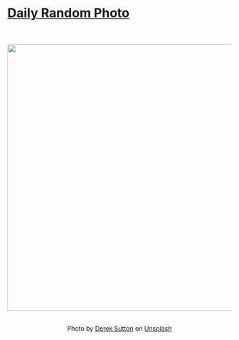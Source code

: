 # [Daily Random Photo](https://www.dailyrandomphoto.com/)

<div align="center">
  <br>
  <br>
  <a href="https://www.dailyrandomphoto.com/p/2021/2021-05-19/"><img src="https://images.unsplash.com/photo-1618694088299-9d7c88648f7c?crop=entropy&cs=tinysrgb&fit=max&fm=jpg&ixid=Mnw3NzUwOHwwfDF8cmFuZG9tfHx8fHx8fHx8MTYyMTM4MzQ4MQ&ixlib=rb-1.2.1&q=80&w=1080" width="600px"></a>
  <br>
  <br>
  <p class="has-text-grey">Photo by <a href="https://unsplash.com/@dereksutton?utm_source=Daily%20Random%20Photo&amp;utm_medium=referral" target="_blank" rel="noopener noreferrer">Derek Sutton</a> on <a href="https://unsplash.com/photos/_6at1_vnhKc?utm_source=Daily%20Random%20Photo&amp;utm_medium=referral" target="_blank" rel="noopener noreferrer">Unsplash</a></p>
</div>

